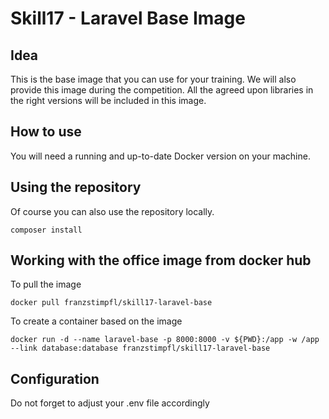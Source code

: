 # Skill17 - Laravel Base Image

## Idea
This is the base image that you can use for your training. We will also provide this image during the competition.
All the agreed upon libraries in the right versions will be included in this image.

## How to use
You will need a running and up-to-date Docker version on your machine.

## Using the repository
Of course you can also use the repository locally. 
```
composer install
```

## Working with the office image from docker hub
To pull the image
```
docker pull franzstimpfl/skill17-laravel-base
```

To create a container based on the image
```
docker run -d --name laravel-base -p 8000:8000 -v ${PWD}:/app -w /app --link database:database franzstimpfl/skill17-laravel-base
```

## Configuration
Do not forget to adjust your .env file accordingly

